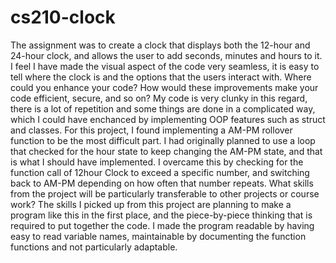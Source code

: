 # cs210-clock

The assignment was to create a clock that displays both the 12-hour and 24-hour clock, and allows the user to add seconds, minutes and hours to it.
I feel I have made the visual aspect of the code very seamless, it is easy to tell where the clock is and the options that the users interact with.
Where could you enhance your code? How would these improvements make your code efficient, secure, and so on?
My code is very clunky in this regard, there is a lot of repetition and some things are done in a complicated way, which I could have enchanced by implementing OOP features such as struct and classes.
For this project, I found implementing a AM-PM rollover function to be the most difficult part. I had originally planned to use a loop that checked for the hour state to keep changing the AM-PM state, and that is what I should have implemented. I overcame this by checking for the function call of 12hour Clock to exceed a specific number, and switching back to AM-PM depending on how often that number repeats.
What skills from the project will be particularly transferable to other projects or course work?
The skills I picked up from this project are planning to make a program like this in the first place, and the piece-by-piece thinking that is required to put together the code.
I made the program readable by having easy to read variable names, maintainable by documenting the function functions and not particularly adaptable.
